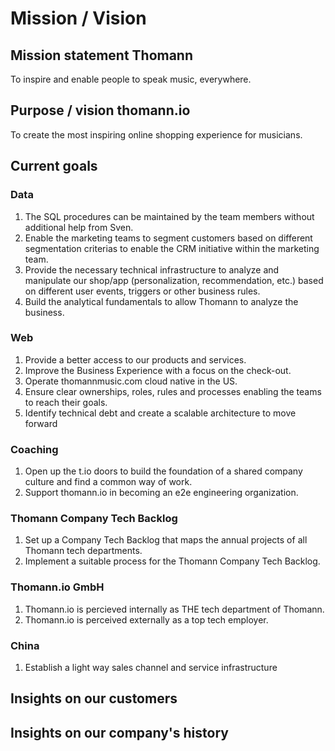 # Mission / Vision

## Mission statement Thomann

To inspire and enable people to speak music, everywhere.

## Purpose / vision thomann.io

To create the most inspiring online shopping experience for musicians.

## Current goals

### Data

1. The SQL procedures can be maintained by the team members without additional help from Sven.
2. Enable the marketing teams to segment customers based on different segmentation criterias to enable the CRM initiative within the marketing team.
3. Provide the necessary technical infrastructure to analyze and manipulate our shop/app (personalization, recommendation, etc.) based on different user events, triggers or other business rules.
4. Build the analytical fundamentals to allow Thomann to analyze the business.

### Web

1. Provide a better access to our products and services.
2. Improve the Business Experience with a focus on the check-out.
3. Operate thomannmusic.com cloud native in the US.
4. Ensure clear ownerships, roles, rules and processes enabling the teams to reach their goals.
5. Identify technical debt and create a scalable architecture to move forward

### Coaching

1. Open up the t.io doors to build the foundation of a shared company culture and find a common way of work.
2. Support thomann.io in becoming an e2e engineering organization.

### Thomann Company Tech Backlog

1. Set up a Company Tech Backlog that maps the annual projects of all Thomann tech departments.
2. Implement a suitable process for the Thomann Company Tech Backlog.

### Thomann.io GmbH

1. Thomann.io is percieved internally as THE tech department of Thomann.
2. Thomann.io is perceived externally as a top tech employer.

### China

1. Establish a light way sales channel and service infrastructure

## Insights on our customers 

## Insights on our company's history

